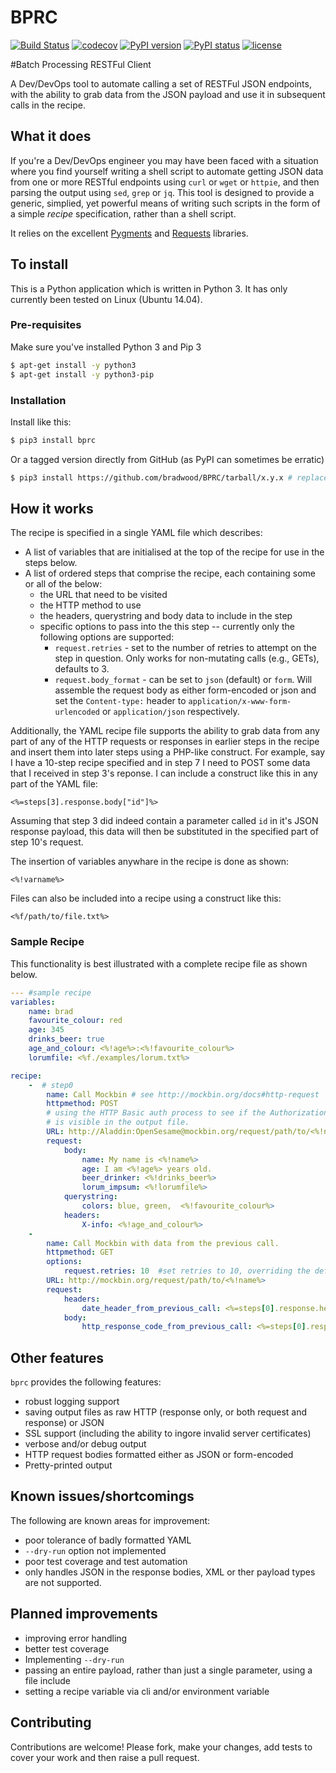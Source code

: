 # BPRC 
[![Build Status](https://travis-ci.org/bradwood/BPRC.svg?branch=master)](https://travis-ci.org/bradwood/BPRC)
[![codecov](https://codecov.io/gh/bradwood/BPRC/branch/master/graph/badge.svg)](https://codecov.io/gh/bradwood/BPRC)
[![PyPI version](https://badge.fury.io/py/bprc.svg)](https://badge.fury.io/py/bprc)
[![PyPI status](https://img.shields.io/pypi/status/bprc.svg)](https://pypi.python.org/pypi/bprc)
[![license](https://img.shields.io/github/license/bradwood/bprc.svg)](https://github.com/bradwood/BPRC/blob/master/LICENSE)

#Batch Processing RESTFul Client

A Dev/DevOps tool to automate calling a set of RESTFul JSON endpoints, with the ability to grab data from the JSON payload and use it in subsequent calls in the recipe.

## What it does
If you're a Dev/DevOps engineer you may have been faced with a situation where you find yourself writing a shell script to automate getting JSON data from one or more RESTful endpoints using `curl` or `wget` or `httpie`, and then parsing the output using `sed`, `grep` or `jq`. This tool is designed to provide a generic, simplied, yet powerful means of writing such scripts in the form of a simple _recipe_ specification, rather than a shell script. 

It relies on the excellent [Pygments](http://pygments.org/) and [Requests](http://docs.python-requests.org/en/master/) libraries.

## To install
This is a Python application which is written in Python 3. It has only currently been tested on Linux (Ubuntu 14.04).

### Pre-requisites
Make sure you've installed Python 3 and Pip 3
```bash
$ apt-get install -y python3
$ apt-get install -y python3-pip
```

### Installation
Install like this:
```bash
$ pip3 install bprc
```
Or a tagged version directly from GitHub (as PyPI can sometimes be erratic)
```bash
$ pip3 install https://github.com/bradwood/BPRC/tarball/x.y.x # replace with version tag in GitHub, no tar.gz extension needed
```

## How it works
The recipe is specified in a single YAML file which describes:
 - A list of variables that are initialised at the top of the recipe for use in the steps below.
 - A list of ordered steps that comprise the recipe, each containing some or all of the below:
	 - the URL that need to be visited
	 - the HTTP method to use
	 - the headers, querystring and body data to include in the step
	 - specific options to pass into the this step -- currently only the following options are supported:
		 - `request.retries` - set to the number of retries to attempt on the step in question. Only works for non-mutating calls (e.g., GETs), defaults to 3.
		 - `request.body_format` - can be set to `json` (default) or `form`. Will assemble the request body as either form-encoded or json and set the `Content-type:` header to `application/x-www-form-urlencoded` or `application/json` respectively.

Additionally, the YAML recipe file supports the ability to grab data from any part of any of the HTTP requests or responses in earlier steps in the recipe and insert them into later steps using a PHP-like construct. For example, say I have a 10-step recipe specified and in step 7 I need to POST some data that I received in step 3's reponse. I can include a construct like this in any part of the YAML file: 
```
<%=steps[3].response.body["id"]%>
```
Assuming that step 3 did indeed contain a parameter called `id` in it's JSON response payload, this data will then be substituted in the specified part of step 10's request.

The insertion of  variables anywhare in the recipe is done as shown:
```
<%!varname%>
```
Files can also be included into a recipe using a construct like this:
```
<%f/path/to/file.txt%>
```

### Sample Recipe
This functionality is best illustrated with a complete recipe file as shown below.
```yaml
--- #sample recipe
variables:
	name: brad
	favourite_colour: red
	age: 345
	drinks_beer: true
	age_and_colour: <%!age%>:<%!favourite_colour%>
	lorumfile: <%f./examples/lorum.txt%>

recipe:
	-  # step0
		name: Call Mockbin # see http://mockbin.org/docs#http-request
		httpmethod: POST
		# using the HTTP Basic auth process to see if the Authorization: header
		# is visible in the output file.
		URL: http://Aladdin:OpenSesame@mockbin.org/request/path/to/<%!name%>
		request:
			body:
				name: My name is <%!name%>
				age: I am <%!age%> years old.
				beer_drinker: <%!drinks_beer%>
				lorum_impsum: <%!lorumfile%>
			querystring:
				colors: blue, green,  <%!favourite_colour%>
			headers:
				X-info: <%!age_and_colour%>
	- 
		name: Call Mockbin with data from the previous call.
		httpmethod: GET
		options:
			request.retries: 10  #set retries to 10, overriding the default of 3.
		URL: http://mockbin.org/request/path/to/<%!name%>
		request:
			headers:
				date_header_from_previous_call: <%=steps[0].response.headers["Date"]%>
			body:
				http_response_code_from_previous_call: <%=steps[0].response.code%>


```
## Other features
`bprc` provides the following features:
 - robust logging support
 - saving output files as raw HTTP (response only, or both request and response) or JSON
 - SSL support (including the ability to ingore invalid server certificates)
 - verbose and/or debug output
 - HTTP request bodies formatted either as JSON or form-encoded 
 - Pretty-printed output

## Known issues/shortcomings
The following are known areas for improvement:
- poor tolerance of badly formatted YAML
- `--dry-run` option not implemented
- poor test coverage and test automation
- only handles JSON in the response bodies, XML or ther payload types are not supported.

## Planned improvements
- improving error handling
- better test coverage
- Implementing `--dry-run`
- passing an entire payload, rather than just a single parameter, using a file include
- setting a recipe variable via cli and/or environment variable

## Contributing
Contributions are welcome! Please fork, make your changes, add tests to cover your work and then raise a pull request.


